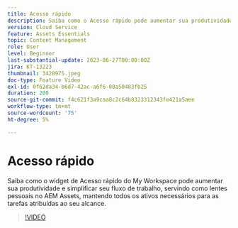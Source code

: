 ```yaml
---
title: Acesso rápido
description: Saiba como o Acesso rápido pode aumentar sua produtividade e simplificar seu fluxo de trabalho, atuando como lentes pessoais no AEM Assets, mantendo ao seu alcance todos os ativos necessários para as tarefas atribuídas.
version: Cloud Service
feature: Assets Essentials
topic: Content Management
role: User
level: Beginner
last-substantial-update: 2023-06-27T00:00:00Z
jira: KT-13223
thumbnail: 3420975.jpeg
doc-type: Feature Video
exl-id: 0f62da34-b6d7-42ac-a6f6-08a50483fb25
duration: 200
source-git-commit: f4c621f3a9caa8c2c64b8323312343fe421a5aee
workflow-type: tm+mt
source-wordcount: '75'
ht-degree: 5%

---
```


# Acesso rápido

Saiba como o widget de Acesso rápido do My Workspace pode aumentar sua produtividade e simplificar seu fluxo de trabalho, servindo como lentes pessoais no AEM Assets, mantendo todos os ativos necessários para as tarefas atribuídas ao seu alcance.

>[!VIDEO](https://video.tv.adobe.com/v/3420975/?learn=on)
